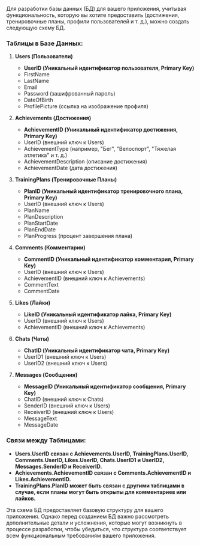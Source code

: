 Для разработки базы данных (БД) для вашего приложения, учитывая функциональность, которую вы хотите предоставить (достижения, тренировочные планы, профили пользователей и т. д.), можно создать следующую схему БД. 

### **Таблицы в Базе Данных:**

1. **Users (Пользователи)**
   - **UserID (Уникальный идентификатор пользователя, Primary Key)**
   - FirstName
   - LastName
   - Email
   - Password (зашифрованный пароль)
   - DateOfBirth
   - ProfilePicture (ссылка на изображение профиля)

2. **Achievements (Достижения)**
   - **AchievementID (Уникальный идентификатор достижения, Primary Key)**
   - UserID (внешний ключ к Users)
   - AchievementType (например, "Бег", "Велоспорт", "Тяжелая атлетика" и т. д.)
   - AchievementDescription (описание достижения)
   - AchievementDate (дата достижения)

3. **TrainingPlans (Тренировочные Планы)**
   - **PlanID (Уникальный идентификатор тренировочного плана, Primary Key)**
   - UserID (внешний ключ к Users)
   - PlanName
   - PlanDescription
   - PlanStartDate
   - PlanEndDate
   - PlanProgress (процент завершения плана)

4. **Comments (Комментарии)**
   - **CommentID (Уникальный идентификатор комментария, Primary Key)**
   - UserID (внешний ключ к Users)
   - AchievementID (внешний ключ к Achievements)
   - CommentText
   - CommentDate

5. **Likes (Лайки)**
   - **LikeID (Уникальный идентификатор лайка, Primary Key)**
   - UserID (внешний ключ к Users)
   - AchievementID (внешний ключ к Achievements)

6. **Chats (Чаты)**
   - **ChatID (Уникальный идентификатор чата, Primary Key)**
   - UserID1 (внешний ключ к Users)
   - UserID2 (внешний ключ к Users)

7. **Messages (Сообщения)**
   - **MessageID (Уникальный идентификатор сообщения, Primary Key)**
   - ChatID (внешний ключ к Chats)
   - SenderID (внешний ключ к Users)
   - ReceiverID (внешний ключ к Users)
   - MessageText
   - MessageDate

### **Связи между Таблицами:**

- **Users.UserID связан с Achievements.UserID, TrainingPlans.UserID, Comments.UserID, Likes.UserID, Chats.UserID1 и UserID2, Messages.SenderID и ReceiverID.**
- **Achievements.AchievementID связан с Comments.AchievementID и Likes.AchievementID.**
- **TrainingPlans.PlanID может быть связан с другими таблицами в случае, если планы могут быть открыты для комментариев или лайков.**

Эта схема БД предоставляет базовую структуру для вашего приложения. Однако перед созданием БД важно рассмотреть дополнительные детали и усложнения, которые могут возникнуть в процессе разработки, чтобы убедиться, что структура соответствует всем функциональным требованиям вашего приложения.